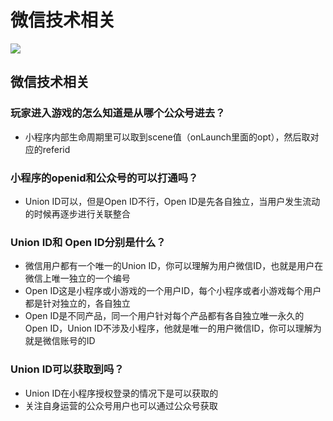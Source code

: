 # 微信技术相关

![](http://heywoods-down.oss-cn-shenzhen.aliyuncs.com/wdwz/xhw.jpg)

## 微信技术相关

### 玩家进入游戏的怎么知道是从哪个公众号进去？

* 小程序内部生命周期里可以取到scene值（onLaunch里面的opt），然后取对应的referid

### 小程序的openid和公众号的可以打通吗？

* Union ID可以，但是Open ID不行，Open ID是先各自独立，当用户发生流动的时候再逐步进行关联整合

### Union ID和 Open ID分别是什么？

* 微信用户都有一个唯一的Union ID，你可以理解为用户微信ID，也就是用户在微信上唯一独立的一个编号
* Open ID这是小程序或小游戏的一个用户ID，每个小程序或者小游戏每个用户都是针对独立的，各自独立
* Open ID是不同产品，同一个用户针对每个产品都有各自独立唯一永久的Open ID，Union ID不涉及小程序，他就是唯一的用户微信ID，你可以理解为就是微信账号的ID

### Union ID可以获取到吗？

* Union ID在小程序授权登录的情况下是可以获取的
* 关注自身运营的公众号用户也可以通过公众号获取

